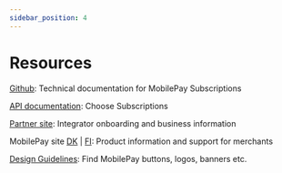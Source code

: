 ```yaml
---
sidebar_position: 4
---
```


# Resources

[Github](https://mobilepaydev.github.io/MobilePay-Subscriptions/): Technical documentation for MobilePay Subscriptions

[API documentation](https://developer.mobilepay.dk/product): Choose Subscriptions

[Partner site](https://www.mobilepaygroup.com/partner/subscriptions): Integrator onboarding and business information

MobilePay site [DK](https://www.mobilepay.dk/erhverv/abonnementer-og-fakturering/mobilepay-subscriptions) | [FI](https://mobilepay.fi/yrityksille/toistuvat-maksut-ja-laskutus/mobilepay-subscriptions): Product information and support for merchants

[Design Guidelines](https://developer.mobilepay.dk/design): Find MobilePay buttons, logos, banners etc.
